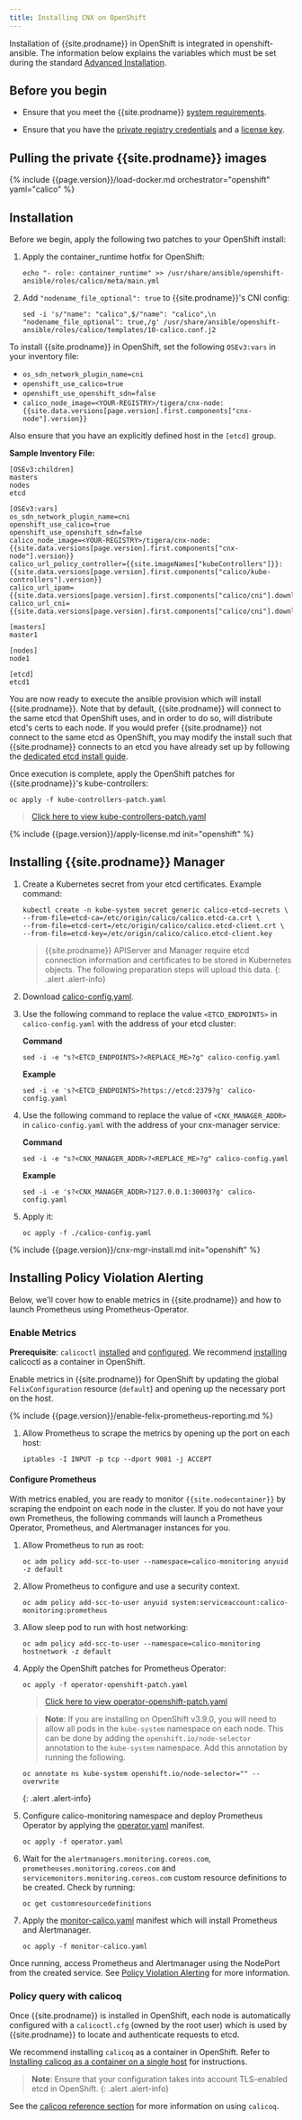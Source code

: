 ```yaml
---
title: Installing CNX on OpenShift
---
```


Installation of {{site.prodname}} in OpenShift is integrated in openshift-ansible.
The information below explains the variables which must be set during the standard
[Advanced Installation](https://docs.openshift.org/latest/install_config/install/advanced_install.html#configuring-cluster-variables).

## Before you begin

- Ensure that you meet the {{site.prodname}} [system requirements](requirements).

- Ensure that you have the [private registry credentials](../../getting-started/#obtain-the-private-registry-credentials)
  and a [license key](../../getting-started/#obtain-a-license-key).

## Pulling the private {{site.prodname}} images

{% include {{page.version}}/load-docker.md orchestrator="openshift" yaml="calico" %}

## Installation

Before we begin, apply the following two patches to your OpenShift install:

1. Apply the container_runtime hotfix for OpenShift:

       echo "- role: container_runtime" >> /usr/share/ansible/openshift-ansible/roles/calico/meta/main.yml

1. Add `"nodename_file_optional": true` to {{site.prodname}}'s CNI config:

       sed -i 's/"name": "calico",$/"name": "calico",\n  "nodename_file_optional": true,/g' /usr/share/ansible/openshift-ansible/roles/calico/templates/10-calico.conf.j2

To install {{site.prodname}} in OpenShift, set the following `OSEv3:vars` in your
inventory file:

  - `os_sdn_network_plugin_name=cni`
  - `openshift_use_calico=true`
  - `openshift_use_openshift_sdn=false`
  - `calico_node_image=<YOUR-REGISTRY>/tigera/cnx-node:{{site.data.versions[page.version].first.components["cnx-node"].version}}`

Also ensure that you have an explicitly defined host in the `[etcd]` group.

**Sample Inventory File:**

```
[OSEv3:children]
masters
nodes
etcd

[OSEv3:vars]
os_sdn_network_plugin_name=cni
openshift_use_calico=true
openshift_use_openshift_sdn=false
calico_node_image=<YOUR-REGISTRY>/tigera/cnx-node:{{site.data.versions[page.version].first.components["cnx-node"].version}}
calico_url_policy_controller={{site.imageNames["kubeControllers"]}}:{{site.data.versions[page.version].first.components["calico/kube-controllers"].version}}
calico_url_ipam={{site.data.versions[page.version].first.components["calico/cni"].download_calico_ipam_url}}
calico_url_cni={{site.data.versions[page.version].first.components["calico/cni"].download_calico_url}}

[masters]
master1

[nodes]
node1

[etcd]
etcd1
```

You are now ready to execute the ansible provision which will install {{site.prodname}}. Note that by default,
{{site.prodname}} will connect to the same etcd that OpenShift uses, and in order to do so, will distribute etcd's
certs to each node. If you would prefer {{site.prodname}} not connect to the same etcd as OpenShift, you may modify the install
such that {{site.prodname}} connects to an etcd you have already set up by following the [dedicated etcd install guide](dedicated-etcd).

Once execution is complete, apply the OpenShift patches for {{site.prodname}}'s kube-controllers:

   ```
   oc apply -f kube-controllers-patch.yaml
   ```

  >[Click here to view kube-controllers-patch.yaml](kube-controllers-patch.yaml)

{% include {{page.version}}/apply-license.md init="openshift" %}

## Installing {{site.prodname}} Manager

1. Create a Kubernetes secret from your etcd certificates. Example command:

   ```
   kubectl create -n kube-system secret generic calico-etcd-secrets \
   --from-file=etcd-ca=/etc/origin/calico/calico.etcd-ca.crt \
   --from-file=etcd-cert=/etc/origin/calico/calico.etcd-client.crt \
   --from-file=etcd-key=/etc/origin/calico/calico.etcd-client.key
   ```

   >{{site.prodname}} APIServer and Manager require etcd connection information and
   >certificates to be stored in Kubernetes objects.
   >The following preparation steps will upload this data.
   {: .alert .alert-info}

1. Download [calico-config.yaml](calico-config.yaml).

1. Use the following command to replace the value `<ETCD_ENDPOINTS>` in `calico-config.yaml`
   with the address of your etcd cluster:

   **Command**
   ```shell
   sed -i -e "s?<ETCD_ENDPOINTS>?<REPLACE_ME>?g" calico-config.yaml
   ```

   **Example**
   ```shell
   sed -i -e 's?<ETCD_ENDPOINTS>?https://etcd:2379?g' calico-config.yaml
   ```

1. Use the following command to replace the value of `<CNX_MANAGER_ADDR>` in `calico-config.yaml` with the address of your cnx-manager service:

   **Command**
   ```shell
   sed -i -e "s?<CNX_MANAGER_ADDR>?<REPLACE_ME>?g" calico-config.yaml
   ```

   **Example**
   ```shell
   sed -i -e 's?<CNX_MANAGER_ADDR>?127.0.0.1:30003?g' calico-config.yaml
   ```

1. Apply it:

       oc apply -f ./calico-config.yaml

{% include {{page.version}}/cnx-mgr-install.md init="openshift" %}

## Installing Policy Violation Alerting

Below, we'll cover how to enable metrics in {{site.prodname}} and how to launch Prometheus using Prometheus-Operator.

### Enable Metrics

**Prerequisite**: `calicoctl` [installed](../../usage/calicoctl/install) and [configured](../../usage/calicoctl/configure/). We recommend [installing](../../usage/calicoctl/install#installing-calicoctl-as-a-container-on-a-single-host) calicoctl as a container in OpenShift.

Enable metrics in {{site.prodname}} for OpenShift by updating the global `FelixConfiguration` resource (`default`) and opening up the necessary port on the host.

{% include {{page.version}}/enable-felix-prometheus-reporting.md %}

1. Allow Prometheus to scrape the metrics by opening up the port on each host:

   ```
   iptables -I INPUT -p tcp --dport 9081 -j ACCEPT
   ```

#### Configure Prometheus

With metrics enabled, you are ready to monitor `{{site.nodecontainer}}` by scraping the endpoint on each node
in the cluster. If you do not have your own Prometheus, the following commands will launch a Prometheus
Operator, Prometheus, and Alertmanager instances for you.

1. Allow Prometheus to run as root:

   ```
   oc adm policy add-scc-to-user --namespace=calico-monitoring anyuid -z default
   ```

1. Allow Prometheus to configure and use a security context.

   ```
   oc adm policy add-scc-to-user anyuid system:serviceaccount:calico-monitoring:prometheus
   ```

1. Allow sleep pod to run with host networking:

   ```
   oc adm policy add-scc-to-user --namespace=calico-monitoring hostnetwork -z default
   ```

1. Apply the OpenShift patches for Prometheus Operator:

   ```
   oc apply -f operator-openshift-patch.yaml
   ```

   >[Click here to view operator-openshift-patch.yaml](operator-openshift-patch.yaml)

   > **Note**: If you are installing on OpenShift v3.9.0, you will need to allow all pods in the `kube-system` namespace on each node.
   This can be done by adding the `openshift.io/node-selector` annotation to the `kube-system` namespace. Add this annotation by running the following.
   ```
   oc annotate ns kube-system openshift.io/node-selector="" --overwrite
   ```
   {: .alert .alert-info}

1. Configure calico-monitoring namespace and deploy Prometheus Operator by
  applying the [operator.yaml]({{site.baseurl}}/{{page.version}}/getting-started/kubernetes/installation/hosted/cnx/1.7/operator.yaml) manifest.

   ```
   oc apply -f operator.yaml
   ```

1. Wait for the `alertmanagers.monitoring.coreos.com`, `prometheuses.monitoring.coreos.com` and `servicemonitors.monitoring.coreos.com` custom resource definitions to be created. Check by running:

   ```
   oc get customresourcedefinitions
   ```

1. Apply the [monitor-calico.yaml]({{site.baseurl}}/{{page.version}}/getting-started/kubernetes/installation/hosted/cnx/1.7/monitor-calico.yaml) manifest which will
  install Prometheus and Alertmanager.

   ```
   oc apply -f monitor-calico.yaml
   ```

Once running, access Prometheus and Alertmanager using the NodePort from the created service.
See [Policy Violation Alerting](../../reference/cnx/policy-violations) for more information.

### Policy query with calicoq

Once {{site.prodname}} is installed in OpenShift, each node is automatically configured with
a `calicoctl.cfg` (owned by the root user) which is used by {{site.prodname}} to locate and authenticate requests to etcd.

We recommend installing `calicoq` as a container in OpenShift. Refer to [Installing calicoq as a container on a single host](../../usage/calicoq/#installing-calicoq-as-a-container-on-a-single-host) for instructions.

> **Note**: Ensure that your configuration takes into account TLS-enabled etcd in OpenShift.
{: .alert .alert-info}

See the [calicoq reference section](../../reference/calicoq/) for more information on using `calicoq`.
